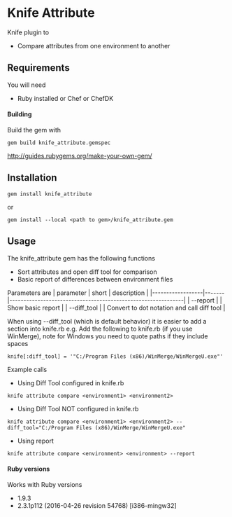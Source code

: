 Knife Attribute
===============

Knife plugin to 
* Compare attributes from one environment to another

## Requirements

You will need 
* Ruby installed or Chef or ChefDK

#### Building

Build the gem with 
````
gem build knife_attribute.gemspec
````
http://guides.rubygems.org/make-your-own-gem/

## Installation

````
gem install knife_attribute
````

or 

````
gem install --local <path to gem>/knife_attribute.gem
````

## Usage

The knife_attribute gem has the following functions
* Sort attributes and open diff tool for comparison
* Basic report of differences between environment files

Parameters are
| parameter        | short | description                                                  |
|------------------|-------|--------------------------------------------------------------|
| --report         |       | Show basic report                                            |
| --diff_tool      |       | Convert to dot notation and call diff tool                   |

When using --diff_tool (which is default behavior) it is easier to add a section into knife.rb
e.g. Add the following to knife.rb (if you use WinMerge), note for Windows you need to quote paths if they include spaces
````
knife[:diff_tool] = '"C:/Program Files (x86)/WinMerge/WinMergeU.exe"'
````

Example calls
- Using Diff Tool configured in knife.rb
````
knife attribute compare <environment1> <environment2>
````

- Using Diff Tool NOT configured in knife.rb
````
knife attribute compare <environment1> <environment2> --diff_tool="C:/Program Files (x86)/WinMerge/WinMergeU.exe"
````

- Using report
````
knife attribute compare <environment> <environment> --report
````

#### Ruby versions

Works with Ruby versions
* 1.9.3 
* 2.3.1p112 (2016-04-26 revision 54768) [i386-mingw32]
